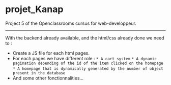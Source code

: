 # projet_Kanap
Project 5 of the Openclassrooms cursus for web-developpeur.  
  
------
  
With the backend already available, and the html/css already done we need to :  
* Create a JS file for each html pages.
* For each pages we have different role :
`* A cart system`
`* A dynamic pagination depending of the id of the item clicked on the homepage`
`* A homepage that is dynamically generated by the number of object present in the database`
* And some other fonctionnalities... 
